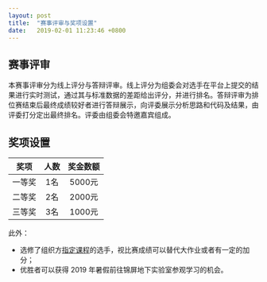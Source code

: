 ```yaml
---
layout: post
title:  "赛事评审与奖项设置"
date:   2019-02-01 11:23:46 +0800
---
```


## 赛事评审

本赛事评审分为线上评分与答辩评审。线上评分为组委会对选手在平台上提交的结果进行实时测试，通过其与标准数据的差距给出评分，并进行排名。答辩评审为排位赛结束后最终成绩较好者进行答辩展示，向评委展示分析思路和代码及结果，由评委打分定出最终排名。评委由组委会特邀嘉宾组成。

## 奖项设置

| 奖项   | 人数 | 奖金数额 |
| :----: | :--: | :------: |
| 一等奖 | 1名  | 5000元   |
| 二等奖 | 2名  | 2000元   |
| 三等奖 | 3名  | 1000元   |

此外：

* 选修了组织方[指定课程](https://ghost-hunter-contest.github.io/2019/02/01/rules.html)的选手，视比赛成绩可以替代大作业或者有一定的加分；
* 优胜者可以获得 2019 年暑假前往锦屏地下实验室参观学习的机会。
